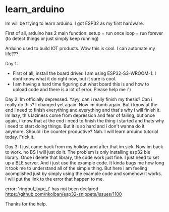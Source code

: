 # learn_arduino
Im will be trying to learn arduino. I got ESP32 as my first hardware.

First of all, arduino has 2 main function:
setup = run once
loop = run forever (to detect things or just simply keep running)

Arduino used to build IOT products. Wow this is cool. I can automate my life???

Day 1:
- First of all, install the board driver. I am using ESP32-S3-WROOM-1. I dont know what it do right now, but it sure is cool.
- I am having a hard time figuring out what board this is and how to upload code and there is a lot of error. Please help me :')

Day 2:
Im officially depressed. Yayy, can i really finish my thesis? Can i really do this? I changed yet again. Now im dumb again. But i know at the end i need to finish everything and everything and that's why i will finish it. Im lazy, this laziness come from depression and fear of failing, but once again, i know that at the end i need to finish the thing i started and thats why i need to start doing things. But it is so hard and i don't wanna do it anymore. Should i be counter productive? Nah. I will learn arduino tutorial today. Frick it.
  
Day 3:
I just came back from my holiday and after that im sick. Now im back to work. no BS i will just do it.
The problem is only installing esp32 ble library. Once i delete that library, the code work just fine. I just need to set up a BLE server. And i just use the example code. It kinda bugs me how long it took me to understand all of the simple thing. But here i am feeling acomplished just by simply using the example code and somehow it works. I will put the link to the error that happen to me.

error: 'ringbuf_type_t' has not been declared
https://github.com/nkolban/esp32-snippets/issues/1100

Thanks for the help.
